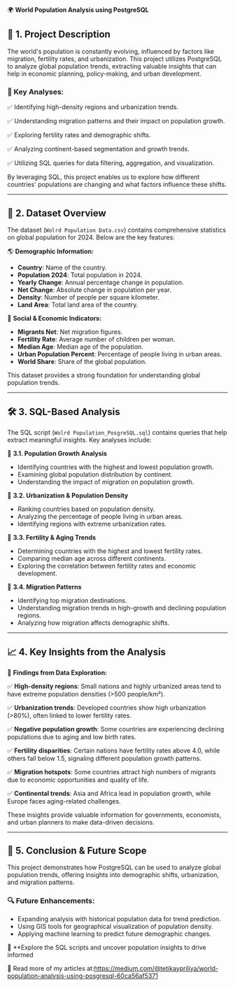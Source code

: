 🌍 **World Population Analysis using PostgreSQL**

## 📌 1. Project Description

The world's population is constantly evolving, influenced by factors like migration, fertility rates, and urbanization. This project utilizes PostgreSQL to analyze global population trends, extracting valuable insights that can help in economic planning, policy-making, and urban development.

### 🌟 Key Analyses:

✅ Identifying high-density regions and urbanization trends.

✅ Understanding migration patterns and their impact on population growth.

✅ Exploring fertility rates and demographic shifts.

✅ Analyzing continent-based segmentation and growth trends.

✅ Utilizing SQL queries for data filtering, aggregation, and visualization.

By leveraging SQL, this project enables us to explore how different countries' populations are changing and what factors influence these shifts.

---

## 📂 2. Dataset Overview

The dataset (`Wolrd Population Data.csv`) contains comprehensive statistics on global population for 2024. Below are the key features:

🌎 **Demographic Information:**
- **Country**: Name of the country.
- **Population 2024**: Total population in 2024.
- **Yearly Change**: Annual percentage change in population.
- **Net Change**: Absolute change in population per year.
- **Density**: Number of people per square kilometer.
- **Land Area**: Total land area of the country.

🚀 **Social & Economic Indicators:**
- **Migrants Net**: Net migration figures.
- **Fertility Rate**: Average number of children per woman.
- **Median Age**: Median age of the population.
- **Urban Population Percent**: Percentage of people living in urban areas.
- **World Share**: Share of the global population.

This dataset provides a strong foundation for understanding global population trends.

---

## 🛠️ 3. SQL-Based Analysis

The SQL script (`Wolrd Population_PosgreSQL.sql`) contains queries that help extract meaningful insights. Key analyses include:

🔹 **3.1. Population Growth Analysis**
- Identifying countries with the highest and lowest population growth.
- Examining global population distribution by continent.
- Understanding the impact of migration on population growth.

🔹 **3.2. Urbanization & Population Density**
- Ranking countries based on population density.
- Analyzing the percentage of people living in urban areas.
- Identifying regions with extreme urbanization rates.

🔹 **3.3. Fertility & Aging Trends**
- Determining countries with the highest and lowest fertility rates.
- Comparing median age across different continents.
- Exploring the correlation between fertility rates and economic development.

🔹 **3.4. Migration Patterns**
- Identifying top migration destinations.
- Understanding migration trends in high-growth and declining population regions.
- Analyzing how migration affects demographic shifts.

---

## 📈 4. Key Insights from the Analysis

🎯 **Findings from Data Exploration:**

✅ **High-density regions**: Small nations and highly urbanized areas tend to have extreme population densities (>500 people/km²).

✅ **Urbanization trends**: Developed countries show high urbanization (>80%), often linked to lower fertility rates.

✅ **Negative population growth**: Some countries are experiencing declining populations due to aging and low birth rates.

✅ **Fertility disparities**: Certain nations have fertility rates above 4.0, while others fall below 1.5, signaling different population growth patterns.

✅ **Migration hotspots**: Some countries attract high numbers of migrants due to economic opportunities and quality of life.

✅ **Continental trends**: Asia and Africa lead in population growth, while Europe faces aging-related challenges.

These insights provide valuable information for governments, economists, and urban planners to make data-driven decisions.

---

## 🚀 5. Conclusion & Future Scope

This project demonstrates how PostgreSQL can be used to analyze global population trends, offering insights into demographic shifts, urbanization, and migration patterns. 

### 🔍 Future Enhancements:
- Expanding analysis with historical population data for trend prediction.
- Using GIS tools for geographical visualization of population density.
- Applying machine learning to predict future demographic changes.

🔎 **Explore the SQL scripts and uncover population insights to drive informed

📖 Read more of my articles at:https://medium.com/@tetikaypriliya/world-population-analysis-using-posgresql-60ca56af5371
